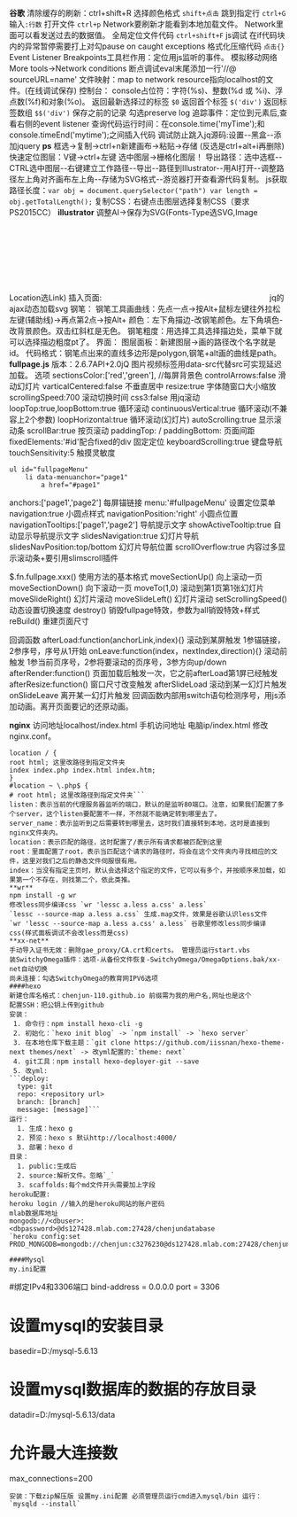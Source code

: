 **谷歌**
清除缓存的刷新：ctrl+shift+R
选择颜色格式 `shift+点击`
跳到指定行 `ctrl+G`输入`:行数`
打开文件 `ctrl+p`
Network要刷新才能看到本地加载文件。
Network里面可以看发送过去的数据值。
全局定位文件代码 `ctrl+shift+F`
js调试
在if代码块内的异常暂停需要打上对勾pause on caught exceptions
格式化压缩代码 `点击{}`
Event Listener Breakpoints工具栏作用：定位用js监听的事件。
模拟移动网络More tools->Network conditions
断点调试eval末尾添加一行'//@ sourceURL=name'
文件映射：map to network resource指向localhost的文件。(在线调试保存)
控制台：
console占位符：字符(%s)、整数(%d 或 %i)、浮点数(%f)和对象(%o)。
返回最新选择过的标签 `$0`
返回首个标签 `$('div')`
返回标签数组  `$$('div')`
保存之前的记录 勾选preserve log
追踪事件：定位到元素后,查看右侧的event listener
查询代码运行时间：在console.time('myTime');和console.timeEnd('mytime');之间插入代码
调试防止跳入jq源码:设置--黑盒--添加jquery
**ps**
框选->复制->ctrl+n新建画布->粘贴->存储 (反选是ctrl+alt+i再删除) 
快速定位图层：V键->ctrl+左键
选中图层->栅格化图层！
导出路径：选中选框--CTRL选中图层--右键建立工作路径--导出--路径到Illustrator--用AI打开--调整路径左上角对齐画布左上角--存储为SVG格式--游览器打开查看源代码复制。
js获取路径长度：`var obj = document.querySelector("path") var length = obj.getTotalLength();`
复制CSS：右键点击图层选择复制CSS（要求PS2015CC）
**illustrator**
调整AI->保存为SVG(Fonts-Type选SVG,Image Location选Link)
插入页面:<svg data-src="./a.svg"></svg>	jq的ajax动态加载svg
钢笔：
  钢笔工具画曲线：先点一点->按Alt+鼠标左键往外拉松左键(辅助线)->再点第2点->按Alt+
  颜色：左下角描边-改钢笔颜色。左下角填色-改背景颜色。双击红斜杠是无色。
  钢笔粗度：用选择工具选择描边处，菜单下就可以选择描边粗度pt了。
界面：
  图层面板：新建图层->画的路径改个名字就是id。
代码格式：钢笔点出来的直线多边形是polygon,钢笔+alt画的曲线是path。
**fullpage.js**
版本：2.6.7API+2.0jQ
图片视频标签用data-src代替src可实现延迟加载。
选项
sectionsColor:['red','green'],  //每屏背景色
controlArrows:false             滑动幻灯片
varticalCentered:false          不垂直居中
resize:true                     字体随窗口大小缩放
scrollingSpeed:700              滚动切换时间
css3:false                      用jq滚动
loopTop:true,loopBottom:true    循环滚动
continuousVertical:true         循环滚动(不兼容上2个参数)
loopHorizontal:true             循环滚动(幻灯片)
autoScrolling:true              显示滚动条
scrollBar:true                  按页滚动
paddingTop: / paddingBottom:    页面间距
fixedElements:'#id'配合fixed的div 固定定位
keyboardScrolling:true          键盘导航
touchSensitivity:5              触摸灵敏度
```
ul id="fullpageMenu"
    li data-menuanchor="page1"
        a href="#page1"
```
anchors:['page1','page2']       每屏锚链接
menu:'#fullpageMenu'            设置定位菜单
navigation:true                 小圆点样式
navigationPosition:'right'      小圆点位置
navigationTooltips:['page1','page2']  导航提示文字
showActiveTooltip:true         自动显示导航提示文字
slidesNavigation:true           幻灯片导航
slidesNavPosition:top/bottom    幻灯片导航位置
scrollOverflow:true    内容过多显示滚动条+要引用slimscroll插件

$.fn.fullpage.xxx() 使用方法的基本格式
moveSectionUp()     向上滚动一页
moveSectionDown()   向下滚动一页
moveTo(1,0)         滚动到第1页第1张幻灯片
moveSlideRight()    幻灯片滚动
moveSlideLeft()     幻灯片滚动
setScrollingSpeed() 动态设置切换速度
destroy()           销毁fullpage特效，参数为all销毁特效+样式
reBuild()           重建页面尺寸

回调函数
afterLoad:function(anchorLink,index){} 滚动到某屏触发 1参锚链接，2参序号，序号从1开始
onLeave:function(index，nextIndex,direction){} 滚动前触发 1参当前页序号，2参将要滚动的页序号，3参方向up/down
afterRender:function() 页面加载后触发一次，它之前afterLoad第1屏已经触发
afterResize:function() 窗口尺寸改变触发
afterSlideLoad 滚动到某一幻灯片触发
onSlideLeave   离开某一幻灯片触发
回调函数内部用switch语句检测序号，用js添加动画。离开页面要记的还原动画。


**nginx**
访问地址localhost/index.html
手机访问地址 电脑ip/index.html
修改nginx.conf。
```
location / {
root html; 这里改路径到指定文件夹
index index.php index.html index.htm;
}
#location ~ \.php$ {
# root html; 这里改路径到指定文件夹```
listen：表示当前的代理服务器监听的端口，默认的是监听80端口。注意，如果我们配置了多个server，这个listen要配置不一样，不然就不能确定转到哪里去了。
server_name：表示监听到之后需要转到哪里去，这时我们直接转到本地，这时是直接到nginx文件夹内。
location：表示匹配的路径，这时配置了/表示所有请求都被匹配到这里
root：里面配置了root，表示当匹配这个请求的路径时，将会在这个文件夹内寻找相应的文件，这里对我们之后的静态文件伺服很有用。
index：当没有指定主页时，默认会选择这个指定的文件，它可以有多个，并按顺序来加载，如果第一个不存在，则找第二个，依此类推。
**wr**
npm install -g wr
修改less同步编译css `wr 'lessc a.less a.css' a.less`
`lessc --source-map a.less a.css` 生成.map文件，效果是谷歌认识less文件
`wr 'lessc --source-map a.less a.css' a.less` 谷歌里修改less同步编译css(样式面板调试不会改less而是css)
**xx-net**
手动导入证书无效：删除gae_proxy/CA.crt和certs。 管理员运行start.vbs
装SwitchyOmega插件：选项-从备份文件恢复-SwitchyOmega/OmegaOptions.bak/xx-net自动切换
尚未连接：勾选SwitchyOmega的教育网IPV6选项
####hexo
新建仓库名格式：chenjun-110.github.io 前缀需为我的用户名,网址也是这个
配置SSH：把公钥上传到github
安装：
 1. 命令行：npm install hexo-cli -g 
 2. 初始化：`hexo init blog` -> `npm install` -> `hexo server`
 3. 在本地仓库下载主题：`git clone https://github.com/iissnan/hexo-theme-next themes/next` -> 改yml配置的:`theme: next`
 4. git工具：npm install hexo-deployer-git --save
 5. 改yml:
```deploy:
  type: git
  repo: <repository url>
  branch: [branch]
  message: [message]```
运行：
  1. 生成：hexo g
  2. 预览：hexo s 默认http://localhost:4000/
  3. 部署：hexo d
目录：
  1. public:生成后
  2. source:解析文件。忽略`_`
  3. scaffolds:每个md文件开头需要加上字段
heroku配置:
heroku login //输入的是heroku网站的账户密码
mlab数据库地址 
mongodb://<dbuser>:<dbpassword>@ds127428.mlab.com:27428/chenjundatabase
`heroku config:set PROD_MONGODB=mongodb://chenjun:c3276230@ds127428.mlab.com:27428/chenjundatabase`

####Mysql
my.ini配置
```
#绑定IPv4和3306端口
bind-address = 0.0.0.0
port = 3306
# 设置mysql的安装目录
basedir=D:/mysql-5.6.13
# 设置mysql数据库的数据的存放目录
datadir=D:/mysql-5.6.13/data
# 允许最大连接数
max_connections=200
```
安装：下载zip解压版 设置my.ini配置 必须管理员运行cmd进入mysql/bin 运行： `mysqld --install`
